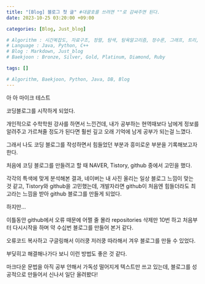 ```yaml
---
title: "[Blog] 블로그 첫 글" #대괄호를 쓰려면 ""로 감싸주면 된다.
date: 2023-10-25 03:20:00 +09:00

categories: [Blog, Just_blog]

# Algorithm : 시간복잡도, 자료구조, 정렬, 탐색, 탐욕알고리즘, 정수론, 그래프, 트리, 조합, 다이나믹프로그래밍
# Language : Java, Python, C++
# Blog : Markdown, Just_blog
# Baekjoon : Bronze, Silver, Gold, Platinum, Diamond, Ruby

tags: []

# Algorithm, Baekjoon, Python, Java, DB, Blog
---
```


아 아 마이크 테스트

코딩블로그를 시작하게 되었다.

개인적으로 수학학원 강사를 하면서 느낀건데, 내가 공부하는 현역때보다 남에게 정보를 알려주고 가르쳐줄 정도가 된다면 훨씬 깊고 오래 기억에 남게 공부가 되는걸 느꼈다.

그래서 나도 코딩 블로그를 작성하면서 힘들었던 부분과 흥미로운 부분을 기록해보고자 한다.

처음에 코딩 블로그를 만들려고 할 때 NAVER, Tistory, github 중에서 고민을 했다.

각각의 특색에 맞게 분석해본 결과, 네이버는 내 사진 올리는 일상 블로그 느낌이 맞는 것 같고, Tistory와 github을 고민했는데, 개발자라면 github이 처음엔 힘들더라도 최고라는 느낌을 받아 github 블로그를 만들게 되었다.

하지만...

이틀동안 github에서 오류 때문에 어쩔 줄 몰라 repositories 삭제만 10번 하고 처음부터 다시시작을 하며 약 수십번 블로그를 만들어 본거 같다.

오류코드 복사하고 구글링해서 이러쿵 저러쿵 따라해서 겨우 블로그를 만들 수 있었다.

부딪히고 해결해나가다 보니 이런 방법도 좋은 것 같다.

마크다운 문법을 아직 공부 안해서 가독성 떨어지게 텍스트만 쓰고 있는데, 블로그를 성공적으로 만들어서 신나서 일단 올려봤다!

